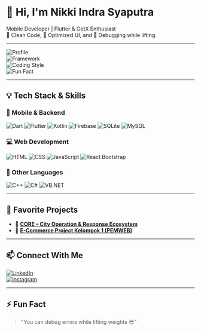 # 👋 Hi, I'm Nikki Indra Syaputra

Mobile Developer | Flutter & GetX Enthusiast  
🔧 Clean Code, 🚀 Optimized UI, and 💪 Debugging while lifting.

---

![Profile](https://img.shields.io/badge/Mobile%20Developer-Flutter-blue?style=for-the-badge&logo=flutter)  
![Framework](https://img.shields.io/badge/GetX-State%20Management-purple?style=for-the-badge&logo=flutter)  
![Coding Style](https://img.shields.io/badge/Clean%20Code-✔️-success?style=for-the-badge)  
![Fun Fact](https://img.shields.io/badge/Lift%20&%20Debug-💪-orange?style=for-the-badge)

---

## 💡 Tech Stack & Skills

### 🚀 Mobile & Backend
![Dart](https://img.shields.io/badge/Dart-0175C2?style=for-the-badge&logo=dart&logoColor=white)
![Flutter](https://img.shields.io/badge/Flutter-02569B?style=for-the-badge&logo=flutter&logoColor=white)
![Kotlin](https://img.shields.io/badge/Kotlin-0095D5?style=for-the-badge&logo=kotlin&logoColor=white)
![Firebase](https://img.shields.io/badge/Firebase-FFCA28?style=for-the-badge&logo=firebase&logoColor=black)
![SQLite](https://img.shields.io/badge/SQLite-003B57?style=for-the-badge&logo=sqlite&logoColor=white)
![MySQL](https://img.shields.io/badge/MySQL-4479A1?style=for-the-badge&logo=mysql&logoColor=white)

### 💻 Web Development
![HTML](https://img.shields.io/badge/HTML5-E34F26?style=for-the-badge&logo=html5&logoColor=white)
![CSS](https://img.shields.io/badge/CSS3-1572B6?style=for-the-badge&logo=css3&logoColor=white)
![JavaScript](https://img.shields.io/badge/JavaScript-F7DF1E?style=for-the-badge&logo=javascript&logoColor=black)
![React Bootstrap](https://img.shields.io/badge/React_Bootstrap-563D7C?style=for-the-badge&logo=bootstrap&logoColor=white)

### 💾 Other Languages
![C++](https://img.shields.io/badge/C++-00599C?style=for-the-badge&logo=c%2B%2B&logoColor=white)
![C#](https://img.shields.io/badge/C%23-239120?style=for-the-badge&logo=c-sharp&logoColor=white)
![VB.NET](https://img.shields.io/badge/VB.NET-68217A?style=for-the-badge)

---

## 📌 Favorite Projects

- 🔗 [**CORE – City Operation & Response Ecosystem**](https://github.com/NikkiIndra/CORE-City-Operation-Response-Ecosystem.git)  
- 🛒 [**E-Commerce Project Kelompok 1 (PEMWEB)**](https://github.com/NikkiIndra/PROJEK-PEMWEB-KELOMPOK-1.git)

---

## 📫 Connect With Me

[![LinkedIn](https://img.shields.io/badge/LinkedIn-NikkiIndraSyaputra-blue?style=flat&logo=linkedin)](https://www.linkedin.com/in/nikkiindrasyaputra/)  
[![Instagram](https://img.shields.io/badge/@nkiiiiiii_-E4405F?style=flat&logo=instagram&logoColor=white)](https://www.instagram.com/nkiiiiiii_/)

---

## ⚡ Fun Fact

> "You can debug errors while lifting weights 😎"
